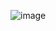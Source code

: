 ![image](https://user-images.githubusercontent.com/97913101/199436659-d64801ca-82b4-4599-bbc2-ef8625d01bdf.png)
